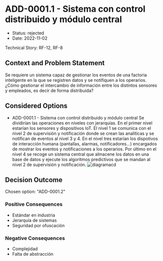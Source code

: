 # ADD-0001.1 - Sistema con control distribuido y módulo central

* Status: rejected
* Date: 2022-11-02

Technical Story: RF-12, RF-8

## Context and Problem Statement

Se requiere un sistema capaz de gestionar los eventos de una factoria inteligente en la que se registren datos y se notifiquen a los operarios. ¿Cómo gestionar el intercambio de información entre los distintos sensores y empleados, es decir de forma distribuida?

## Considered Options

* ADD-0001.1 - Sistema con control distribuido y módulo central
Se dividirían las operaciones en niveles con jerarquías. En el primer nivel estarían los sensores y dispositivos IoT. El nivel 1 se comunica con el nivel 2 de supervisión y notificación donde se crean las analíticas y se notifican de eventos al nivel 3 y 4. En el nivel tres estarían los dispotivos de interacción humana (pantallas, alarmas, notificadores...) encargados de mostrar los eventos y notificaciones a los operarios. Por último en el nivel 4 se recoge un sistema central que almacene los datos en una base de datos y ejecute los algoritmos predictivos que se mandan al nivel 2 de supervisión y notificación.
![diagramacd](arquitecturacontroldistribuida.png)

## Decision Outcome

Chosen option: "ADD-0001.2"

### Positive Consequences

* Estándar en industria
* Jerarquía de sistemas
* Seguridad por ofuscación

### Negative Consequences

* Complejidad
* Falta de abstracción
